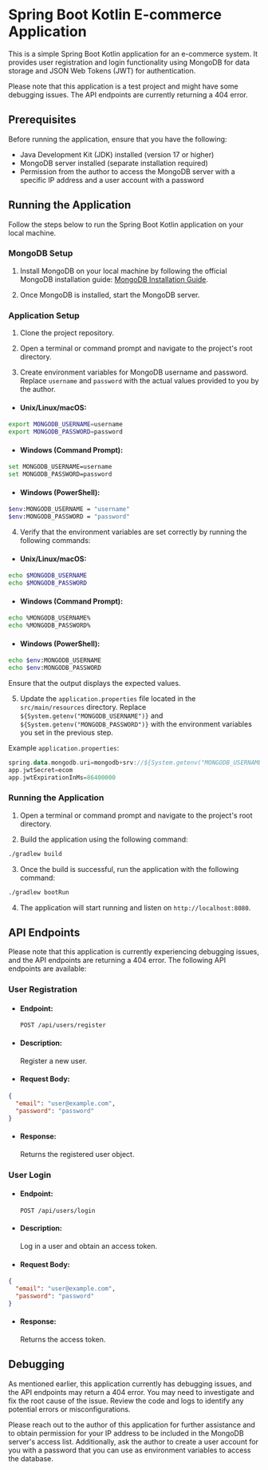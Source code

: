 # Spring Boot Kotlin E-commerce Application

This is a simple Spring Boot Kotlin application for an e-commerce system. It provides user registration and login functionality using MongoDB for data storage and JSON Web Tokens (JWT) for authentication.

Please note that this application is a test project and might have some debugging issues. The API endpoints are currently returning a 404 error.

## Prerequisites

Before running the application, ensure that you have the following:

- Java Development Kit (JDK) installed (version 17 or higher)
- MongoDB server installed (separate installation required)
- Permission from the author to access the MongoDB server with a specific IP address and a user account with a password

## Running the Application

Follow the steps below to run the Spring Boot Kotlin application on your local machine.

### MongoDB Setup

1. Install MongoDB on your local machine by following the official MongoDB installation guide: [MongoDB Installation Guide](https://www.mongodb.com/docs/manual/installation/).

2. Once MongoDB is installed, start the MongoDB server.

### Application Setup

1. Clone the project repository.

2. Open a terminal or command prompt and navigate to the project's root directory.

3. Create environment variables for MongoDB username and password. Replace `username` and `password` with the actual values provided to you by the author.

- #### Unix/Linux/macOS:

```bash
export MONGODB_USERNAME=username
export MONGODB_PASSWORD=password
```

- #### Windows (Command Prompt):

```bash
set MONGODB_USERNAME=username
set MONGODB_PASSWORD=password
```

- #### Windows (PowerShell):

```bash
$env:MONGODB_USERNAME = "username"
$env:MONGODB_PASSWORD = "password"
```

4. Verify that the environment variables are set correctly by running the following commands:

- #### Unix/Linux/macOS:

```bash
echo $MONGODB_USERNAME
echo $MONGODB_PASSWORD
```

- #### Windows (Command Prompt):

```bash
echo %MONGODB_USERNAME%
echo %MONGODB_PASSWORD%
```

- #### Windows (PowerShell):

```bash
echo $env:MONGODB_USERNAME
echo $env:MONGODB_PASSWORD
```

Ensure that the output displays the expected values.

5. Update the `application.properties` file located in the `src/main/resources` directory. Replace `${System.getenv("MONGODB_USERNAME")}` and `${System.getenv("MONGODB_PASSWORD")}` with the environment variables you set in the previous step.

Example `application.properties`:

```kotlin
spring.data.mongodb.uri=mongodb+srv://${System.getenv("MONGODB_USERNAME")}:${System.getenv("MONGODB_PASSWORD")}@ecommerce.xcrsaqr.mongodb.net/Ecommerce?retryWrites=true&w=majority
app.jwtSecret=ecom
app.jwtExpirationInMs=86400000
```

### Running the Application

1. Open a terminal or command prompt and navigate to the project's root directory.

2. Build the application using the following command:

```bash
./gradlew build
```

3. Once the build is successful, run the application with the following command:

```bash
./gradlew bootRun
```

4. The application will start running and listen on `http://localhost:8080`.

## API Endpoints

Please note that this application is currently experiencing debugging issues, and the API endpoints are returning a 404 error. The following API endpoints are available:

### User Registration

- #### Endpoint:

  `POST /api/users/register`

- #### Description:

  Register a new user.

- #### Request Body:

```json
{
  "email": "user@example.com",
  "password": "password"
}
```

- #### Response:
  Returns the registered user object.

### User Login

- #### Endpoint:

  `POST /api/users/login`

- #### Description:

  Log in a user and obtain an access token.

- #### Request Body:

```json
{
  "email": "user@example.com",
  "password": "password"
}
```

- #### Response:
  Returns the access token.

## Debugging

As mentioned earlier, this application currently has debugging issues, and the API endpoints may return a 404 error. You may need to investigate and fix the root cause of the issue. Review the code and logs to identify any potential errors or misconfigurations.

Please reach out to the author of this application for further assistance and to obtain permission for your IP address to be included in the MongoDB server's access list. Additionally, ask the author to create a user account for you with a password that you can use as environment variables to access the database.
